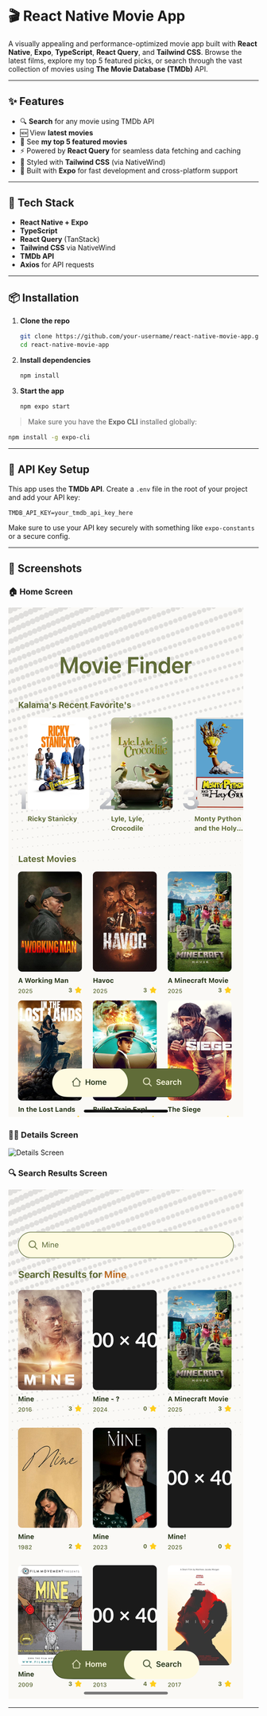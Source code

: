 # 🎬 React Native Movie App

A visually appealing and performance-optimized movie app built with **React Native**, **Expo**, **TypeScript**, **React Query**, and **Tailwind CSS**. Browse the latest films, explore my top 5 featured picks, or search through the vast collection of movies using **The Movie Database (TMDb)** API.

---

## ✨ Features

- 🔍 **Search** for any movie using TMDb API
- 🆕 View **latest movies**
- 🌟 See **my top 5 featured movies**
- ⚡ Powered by **React Query** for seamless data fetching and caching
- 🎨 Styled with **Tailwind CSS** (via NativeWind)
- 🚀 Built with **Expo** for fast development and cross-platform support

---

## 🧰 Tech Stack

- **React Native + Expo**
- **TypeScript**
- **React Query** (TanStack)
- **Tailwind CSS** via NativeWind
- **TMDb API**
- **Axios** for API requests

---

## 📦 Installation

1. **Clone the repo**

   ```bash
   git clone https://github.com/your-username/react-native-movie-app.git
   cd react-native-movie-app
   ```

2. **Install dependencies**

   ```bash
   npm install
   ```

3. **Start the app**
   ```bash
   npm expo start
   ```

> Make sure you have the **Expo CLI** installed globally:

```bash
npm install -g expo-cli
```

---

## 🔐 API Key Setup

This app uses the **TMDb API**. Create a `.env` file in the root of your project and add your API key:

```env
TMDB_API_KEY=your_tmdb_api_key_here
```

Make sure to use your API key securely with something like `expo-constants` or a secure config.

---

## 📸 Screenshots

### 🏠 Home Screen

![Home Screen](./assets/screenshots/home.PNG)

### :male_detective: Details Screen

![Details Screen](./assets/screenshots/details.PNG)

### 🔍 Search Results Screen

![Search Results Screen](./assets/screenshots/searchResults.PNG)

---
